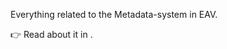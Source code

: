 ﻿---
uid: ToSic.Eav.Metadata
---

Everything related to the Metadata-system in EAV. 

👉 Read about it in [](xref:Basics.Data.Metadata.Index).